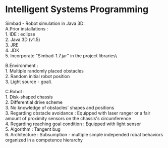 # Intelligent Systems Programming
 
Simbad - Robot simulation in Java 3D:\
A.Prior installations : \
	1. IDE : eclipse \
	2. Java 3D (v1.5)\
	3. JRE\
	4. JDK\
	5. Incorporate "Simbad-1.7.jar" in the project libraries\

B.Environment :\
	1. Multiple randomly placed obstacles\
	2. Random initial robot position\
	3. Light source - goal\
	
C.Robot :\
	1. Disk-shaped chassis \
	2. Differential drive scheme\
	3. No knowledge of obstacles' shapes and positions\
	3. Regarding obstacle avoidance : Equipped with laser ranger or a fair amount of proximity sensors on the chassis's circumference\
	4. Regarding reaching goal condition : Equipped with light sensor\
	5. Algorithm : Tangent bug\
	6. Architecture : Subsumption - multiple simple independed robat behaviors organized in a competence hierarchy

